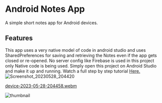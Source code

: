 # Android Notes App

A simple short notes app for Android devices.

## Features

This app uses a very native model of code in android studio and uses SharedPreferences for saving and retrieving the Notes even if the app gets closed or re-opened. No server config like Firebase is used in this project only Native code is being used. Simply open this project on Android Studio and make it up and running. Watch a full step by step tutorial [Here.](https://www.youtube.com/watch?v=1fYpuD_Sa-U&t)
![Screenshot_20230528_204420](https://github.com/Cyber-Zypher/Android-Short-Notes-App/assets/74899678/69c88fb1-c88d-495f-bfcb-cf3f9856e3a7)

[device-2023-05-28-204458.webm](https://github.com/Cyber-Zypher/Android-Short-Notes-App/assets/74899678/b6a4b8ed-b6da-4ece-bef3-ab165e73999e)


![thumbnail](https://github.com/Cyber-Zypher/Android-Short-Notes-App/assets/74899678/6bab4a80-8691-4207-b431-66517d9af27d)
